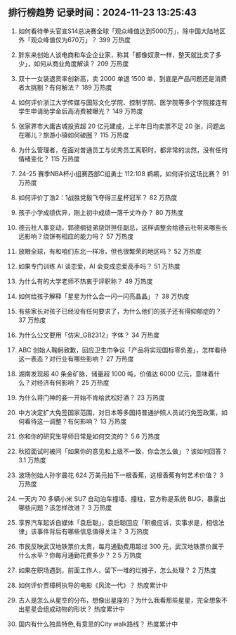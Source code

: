 
## 排行榜趋势 记录时间：2024-11-23 13:25:43
  
  1. 如何看待拳头官宣S14总决赛全球「观众峰值达到5000万」，除中国大陆地区外「观众峰值仅为670万」？ 399 万热度
    
  2. 胖东来创始人谈电商和车企企业家，称其「都像奴隶一样，整天就比卖了多少」，如何从商业角度解读？ 209 万热度
    
  3. 双十一女装退货率创新高，卖 2000 单退 1500 单，到底是产品问题还是消费者太挑剔？有何解法？ 189 万热度
    
  4. 如何评价浙江大学传媒与国际文化学院、控制学院、医学院等多个学院接连有学生申请助学金后高消费被曝光？ 149 万热度
    
  5. 张家界市大庸古城投资超 20 亿元建成，上半年日均卖票不足 20 张，问题出在哪儿？旅游小镇如何破圈？ 115 万热度
    
  6. 为什么管理者，在面对普通员工与优秀员工离职时，都非常的淡然，没有任何情绪变化？ 115 万热度
    
  7. 24-25 赛季NBA杯小组赛西部C组勇士 112:108 鹈鹕，如何评价这场比赛？ 91 万热度
    
  8. 如何评价丁浩2：1战胜党毅飞夺得三星杯冠军？ 82 万热度
    
  9. 孩子小学成绩优异，刚上初中成绩一落千丈咋办？ 80 万热度
    
  10. 德云社人事变动，郭德纲徒弟烧饼担任副总，这样调整会给德云社带来哪些长远影响？烧饼有相应的能力吗？ 57 万热度
    
  11. 放眼全球，有和咱们东北一样冷，但也很繁荣的地区吗？ 52 万热度
    
  12. 如果专门训练 AI 谈恋爱，AI 会变成恋爱高手吗？ 51 万热度
    
  13. 为什么有的大学老师不热衷于评职称？ 49 万热度
    
  14. 如何给孩子解释「星星为什么会一闪一闪亮晶晶」？ 38 万热度
    
  15. 有些家长对孩子已经没有任何要求了，为什么他们的孩子还有得抑郁症的？ 37 万热度
    
  16. 为什么公文要用「仿宋_GB2312」字体？ 34 万热度
    
  17. ABC 创始人鞠躬致歉，回应卫生巾争议「产品将实现国标零负差」，怎样看待这一表态？对行业有哪些影响？ 27 万热度
    
  18. 湖南发现超 40 条金矿脉，储量超 1000 吨，价值达 6000 亿元，意味着什么？对经济有何影响？ 25 万热度
    
  19. 为什么蒋门神的妾一开始不肯给武松好酒？ 23 万热度
    
  20. 中方决定扩大免签国家范围，对日本等多国持普通护照人员试行免签政策，如何看待这一调整？有何影响？ 13 万热度
    
  21. 你和你的研究生导师日常是如何交流的？ 5.6 万热度
    
  22. 秋招面试时被问「如果你的意见和上级不一致，你会怎么做」？该如何回答？ 3.1 万热度
    
  23. 波场创始人孙宇晨花 624 万美元拍下一根香蕉，这根香蕉有何艺术价值？ 3 万热度
    
  24. 一天内 70 多辆小米 SU7 自动泊车撞墙、撞柱，官方称是系统 BUG，暴露出哪些问题？该怎样改进？ 3 万热度
    
  25. 享界汽车起诉自媒体「袁启聪」，袁启聪回应「积极应诉，实事求是，相信法律」该事件背后有哪些信息值得关注？ 3 万热度
    
  26. 市民反映武汉地铁票价太贵，每月通勤费用超过 300 元，武汉地铁票价属于什么水平？你每月通勤花费多少？ 2.5 万热度
    
  27. 如果在职场遇到，前面工作人，留下一堆的烂摊子，怎么处理？ 2 万热度
    
  28. 如何评价贾樟柯执导的电影《风流一代》？ 热度累计中
    
  29. 古人是怎么从星空的分布，想像出星座的？为什么我看那些星星，完全想象不出星星会组成动物的形状？ 热度累计中
    
  30. 国内有什么独具特色,有意思的City walk路线？ 热度累计中
    